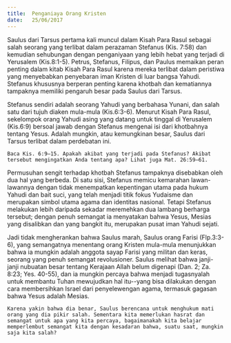```yaml
---
title:  Penganiaya Orang Kristen
date:   25/06/2017
---
```


Saulus dari Tarsus pertama kali muncul dalam Kisah Para Rasul sebagai salah seorang yang terlibat dalam perazaman Stefanus (Kis. 7:58) dan kemudian sehubungan dengan penganiyaan yang lebih hebat yang terjadi di Yerusalem (Kis.8:1-5). Petrus, Stefanus, Filipus, dan Paulus memaikan peran penting dalam kitab Kisah Para Rasul karena mereka terlibat dalam peristiwa yang menyebabkan penyebaran iman Kristen di luar bangsa Yahudi. Stefanus khususnya berperan penting karena khotbah dan kematiannya tampaknya memiliki pengaruh besar pada Saulus dari Tarsus.

Stefanus sendiri adalah seorang Yahudi yang berbahasa Yunani, dan salah satu dari tujuh diaken mula-mula (Kis.6:3-6). Menurut Kisah Para Rasul, sekelompok orang Yahudi asing yang datang untuk tinggal di Yerusalem (Kis.6:9) bersoal jawab dengan Stefanus mengenai isi dari khotbahnya tentang Yesus. Adalah mungkin, atau kemungkinan besar, Saulus dari Tarsus terlibat dalam perdebatan ini.

`Baca Kis. 6:9–15. Apakah akibat yang terjadi pada Stefanus? Akibat tersebut mengingatkan Anda tentang apa? Lihat juga Mat. 26:59–61.`

Permusuhan sengit terhadap khotbah Stefanus tampaknya disebabkan oleh dua hal yang berbeda. Di satu sisi, Stefanus memicu kemarahan lawan-lawannya dengan tidak menempatkan kepentingan utama pada hukum Yahudi dan bait suci, yang telah menjadi titik fokus Yudaisme dan merupakan simbol utama agama dan identitas nasional. Tetapi Stefanus melakukan lebih daripada sekadar meremehkan dua lambang berharga tersebut; dengan penuh semangat ia menyatakan bahwa Yesus, Mesias yang disalibkan dan yang bangkit itu, merupakan pusat iman Yahudi sejati.

Jadi tidak mengherankan bahwa Saulus marah, Saulus orang Farisi (Flp.3:3-6), yang semangatnya menentang orang Kristen mula-mula menunjukkan bahwa ia mungkin adalah anggota sayap Farisi yang militan dan keras, seorang yang penuh semangat revolusioner. Saulus melihat bahwa janji-janji nubuatan besar tentang Kerajaan Allah belum digenapi (Dan. 2; Za. 8:23; Yes. 40-55), dan ia mungkin percaya bahwa menjadi tugasnyalah untuk membantu Tuhan mewujudkan hal itu--yang bisa dilakukan dengan cara membersihkan Israel dari penyelewengan agama, termasuk gagasan bahwa Yesus adalah Mesias.

`Karena yakin bahwa dia benar, Saulus berencana untuk menghukum mati orang yang dia pikir salah. Sementara kita memerlukan hasrat dan semangat untuk apa yang kita percaya, bagaimanakah kita belajar memperlembut semangat kita dengan kesadaran bahwa, suatu saat, mungkin saja kita salah?`
